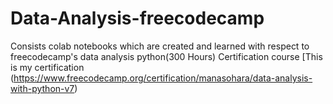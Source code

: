 # Data-Analysis-freecodecamp
Consists colab notebooks which are created and learned with respect to freecodecamp's data analysis python(300 Hours) Certification course
[This is my certification  (https://www.freecodecamp.org/certification/manasohara/data-analysis-with-python-v7)

